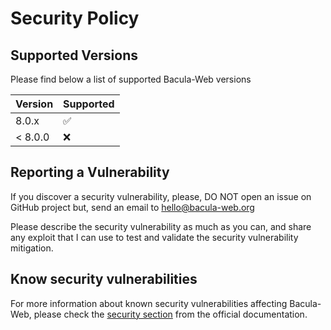 # Security Policy

## Supported Versions

Please find below a list of supported Bacula-Web versions

| Version | Supported          |
|---------|--------------------|
| 8.0.x   | :white_check_mark: |
| < 8.0.0 | :x:                |

## Reporting a Vulnerability

If you discover a security vulnerability, please, DO NOT open an issue on GitHub project but, send an email to [hello@bacula-web.org](mailto:hello@bacula-web.org)

Please describe the security vulnerability as much as you can, and share any exploit that I can use to test and validate the security vulnerability mitigation.

## Know security vulnerabilities

For more information about known security vulnerabilities affecting Bacula-Web, please check the [security section](https://www.bacula-web.org/security/) from the official documentation.